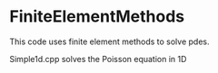 # FiniteElementMethods

This code uses finite element methods to solve pdes.

Simple1d.cpp solves the Poisson equation in 1D
